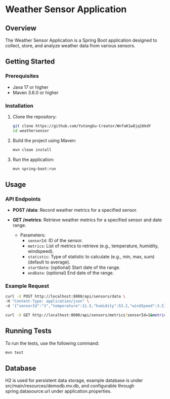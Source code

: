 # Weather Sensor Application

## Overview

The Weather Sensor Application is a Spring Boot application designed to collect, store, and analyze weather data from various sensors.

## Getting Started

### Prerequisites

- Java 17 or higher
- Maven 3.6.0 or higher

### Installation

1. Clone the repository:
   ```sh
   git clone https://github.com/YutongGu-Creator/WnfaK1w8jq16kdY
   cd weathersensor
   ```

2. Build the project using Maven:
   ```sh
   mvn clean install
   ```

3. Run the application:
   ```sh
   mvn spring-boot:run
   ```

## Usage

### API Endpoints

- **POST /data**: Record weather metrics for a specified sensor.

- **GET /metrics**: Retrieve weather metrics for a specified sensor and date range.
    - Parameters:
        - `sensorId`: ID of the sensor.
        - `metrics`: List of metrics to retrieve (e.g., temperature, humidity, windspeed).
        - `statistic`: Type of statistic to calculate (e.g., min, max, sum) (default to average).
        - `startDate`: (optional) Start date of the range.
        - `endDate`: (optional) End date of the range.

### Example Request

```sh
curl -X POST http://localhost:8080/api/sensors/data \
-H "Content-Type: application/json" \
-d '{"sensorId":"1","temperature":11.5,"humidity":53.2,"windSpeed":3.5}'
```

```sh
curl -X GET http://localhost:8080/api/sensors/metrics?sensorId=1&metrics=temperature,humidity,windspeed&statistic=max&startDate=2024-11-07&endDate=2024-11-08
```

## Running Tests

To run the tests, use the following command:

```sh
mvn test
```

## Database
H2 is used for persistent data storage, example database is under src/main/resources/demodb.mv.db, and configurable through spring.datasource.url under application.properties.